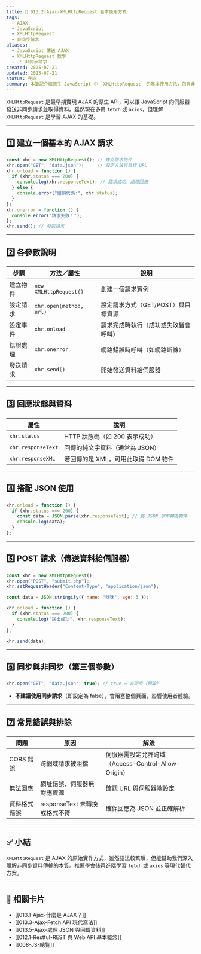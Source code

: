 ```yaml
---
title: 🧵 013.2-Ajax-XMLHttpRequest 基本使用方式
tags:
  - AJAX
  - JavaScript
  - XMLHttpRequest
  - 非同步請求
aliases:
  - JavaScript 傳送 AJAX
  - XMLHttpRequest 教學
  - JS 非同步請求
created: 2025-07-21
updated: 2025-07-21
status: 完成
summary: 本筆記介紹原生 JavaScript 中 `XMLHttpRequest` 的基本使用方法，包含非同步請求的建立、傳送與資料回傳處理，是理解 AJAX 核心運作的基礎。
---
```


`XMLHttpRequest` 是最早期實現 AJAX 的原生 API，可以讓 JavaScript 向伺服器發送非同步請求並取得資料。雖然現在多用 `fetch` 或 `axios`，但理解 `XMLHttpRequest` 是學習 AJAX 的基礎。

---
## 1️⃣ 建立一個基本的 AJAX 請求

```js
const xhr = new XMLHttpRequest(); // 建立請求物件
xhr.open("GET", "data.json");     // 設定方法與目標 URL
xhr.onload = function () {
  if (xhr.status === 200) {
    console.log(xhr.responseText); // 請求成功，處理回應
  } else {
    console.error("錯誤代碼:", xhr.status);
  }
};
xhr.onerror = function () {
  console.error("請求失敗！");
};
xhr.send(); // 發送請求
```

---
## 2️⃣ 各參數說明

|步驟|方法／屬性|說明|
|---|---|---|
|建立物件|`new XMLHttpRequest()`|創建一個請求實例|
|設定請求|`xhr.open(method, url)`|設定請求方式（GET/POST）與目標資源|
|設定事件|`xhr.onload`|請求完成時執行（成功或失敗皆會呼叫）|
|錯誤處理|`xhr.onerror`|網路錯誤時呼叫（如網路斷線）|
|發送請求|`xhr.send()`|開始發送資料給伺服器|

---
## 3️⃣ 回應狀態與資料

| 屬性                 | 說明                     |
| ------------------ | ---------------------- |
| `xhr.status`       | HTTP 狀態碼（如 200 表示成功）   |
| `xhr.responseText` | 回傳的純文字資料（通常為 JSON）     |
| `xhr.responseXML`  | 若回傳的是 XML，可用此取得 DOM 物件 |

---
## 4️⃣ 搭配 JSON 使用

```javascript
xhr.onload = function () {
  if (xhr.status === 200) {
    const data = JSON.parse(xhr.responseText); // 將 JSON 字串轉為物件
    console.log(data);
  }
};
```

---
## 5️⃣ POST 請求（傳送資料給伺服器）

```javascript
const xhr = new XMLHttpRequest();
xhr.open("POST", "submit.php");
xhr.setRequestHeader("Content-Type", "application/json");

const data = JSON.stringify({ name: "咪咪", age: 3 });

xhr.onload = function () {
  if (xhr.status === 200) {
    console.log("送出成功", xhr.responseText);
  }
};

xhr.send(data);
```

---
## 6️⃣ 同步與非同步（第三個參數）

```javascript
xhr.open("GET", "data.json", true); // true = 非同步（預設）
```

- **不建議使用同步請求**（即設定為 false），會阻塞整個頁面，影響使用者體驗。

---

## 7️⃣ 常見錯誤與排除

|問題|原因|解法|
|---|---|---|
|CORS 錯誤|跨網域請求被阻擋|伺服器需設定允許跨域（Access-Control-Allow-Origin）|
|無法回應|網址錯誤、伺服器無對應資源|確認 URL 與伺服器端設定|
|資料格式錯誤|responseText 未轉換或格式不符|確保回應為 JSON 並正確解析|


---
## ✅ 小結

`XMLHttpRequest` 是 AJAX 的原始實作方式，雖然語法較繁瑣，但能幫助我們深入理解非同步資料傳輸的本質。推薦學會後再進階學習 `fetch` 或 `axios` 等現代替代方案。

---

## 🔗 相關卡片

- [[013.1-Ajax-什麼是 AJAX？]]
- [[013.3-Ajax-Fetch API 現代寫法]]
- [[013.5-Ajax-處理 JSON 與回傳資料]]
- [[012.1-Restful-REST 與 Web API 基本概念]]
- [[008-JS-總覽]]